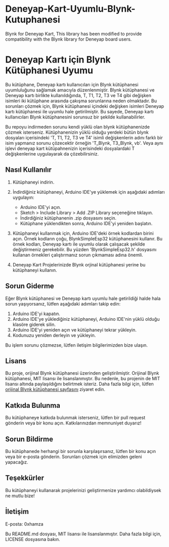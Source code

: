 # Deneyap-Kart-Uyumlu-Blynk-Kutuphanesi
Blynk for Deneyap Kart, This library has been modified to provide compatibility with the Blynk library for Deneyap board users.

# Deneyap Kartı için Blynk Kütüphanesi Uyumu

Bu kütüphane, Deneyap kartı kullanıcıları için Blynk kütüphanesi uyumluluğunu sağlamak amacıyla düzenlenmiştir. Blynk kütüphanesi ve Deneyap kartı birlikte kullanıldığında, T, T1, T2, T3 ve T4 gibi değişken isimleri iki kütüphane arasında çakışma sorunlarına neden olmaktadır. Bu sorunları çözmek için, Blynk kütüphanesi içindeki değişken isimleri Deneyap kartı kütüphanesi ile uyumlu hale getirilmiştir. Bu sayede, Deneyap kartı kullanıcıları Blynk kütüphanesini sorunsuz bir şekilde kullanabilirler.

Bu repoyu indirmeden sorunu kendi yüklü olan blynk kütüphanenizde çözmek isterseniz. Kütüphanenizin yüklü olduğu yerdeki bütün blynk dosyaları içerisindeki 'T, T1, T2, T3 ve T4' isimli değişkenlerin adını farklı bir isim yapmanız sorunu çözecektir örneğin 'T_Blynk, T3_Blynk, vb'. Veya aynı işlevi deneyap kart kütüpahnenizin içerisindeki dosyalardaki T değişkenlerine uygulayarak da çözebilirsiniz.

## Nasıl Kullanılır

1. Kütüphaneyi indirin.
2. İndirdiğiniz kütüphaneyi, Arduino IDE'ye yüklemek için aşağıdaki adımları uygulayın:

    - Arduino IDE'yi açın.
    - Sketch > Include Library > Add .ZIP Library seçeneğine tıklayın.
    - İndirdiğiniz kütüphanenin .zip dosyasını seçin.
    - Kütüphane yüklendikten sonra, Arduino IDE'yi yeniden başlatın.

3. Kütüphaneyi kullanmak için, Arduino IDE'deki örnek kodlardan birini açın. Örnek kodların çoğu, BlynkSimpleEsp32 kütüphanesini kullanır. Bu örnek kodları, Deneyap kartı ile uyumlu olarak çalışacak şekilde değiştirmeniz gerekebilir. Bu yüzden 'BlynkSimpleEsp32.h' dosyasını kullanan örnekleri çalıştırmanız sorun çıkmaması adına önemli.
4. Deneyap Kart Projelerinizde Blynk orjinal kütüphanesi yerine bu kütüphaneyi kullanın.

## Sorun Giderme

Eğer Blynk kütüphanesi ve Deneyap kartı uyumlu hale getirildiği halde hala sorun yaşıyorsanız, lütfen aşağıdaki adımları takip edin:

1. Arduino IDE'yi kapatın.
2. Arduino IDE'ye yüklediğiniz kütüphaneyi, Arduino IDE'nin yüklü olduğu klasöre giderek silin.
3. Arduino IDE'yi yeniden açın ve kütüphaneyi tekrar yükleyin.
4. Kodunuzu yeniden derleyin ve yükleyin.

Bu işlem sorunu çözmezse, lütfen iletişim bilgilerimizden bize ulaşın.

## Lisans

Bu proje, orijinal Blynk kütüphanesi üzerinden geliştirilmiştir. Orijinal Blynk kütüphanesi, MIT lisansı ile lisanslanmıştır. Bu nedenle, bu projenin de MIT lisansı altında paylaşıldığını belirtmek isteriz. Daha fazla bilgi için, lütfen [orijinal Blynk kütüphanesi sayfasını](https://github.com/blynkkk/blynk-library) ziyaret edin.

## Katkıda Bulunma

Bu kütüphaneye katkıda bulunmak isterseniz, lütfen bir pull request gönderin veya bir konu açın. Katkılarınızdan memnuniyet duyarız!

## Sorun Bildirme

Bu kütüphanede herhangi bir sorunla karşılaşırsanız, lütfen bir konu açın veya bir e-posta gönderin. Sorunları çözmek için elimizden geleni yapacağız.

## Teşekkürler

Bu kütüphaneyi kullanarak projelerinizi geliştirmenize yardımcı olabildiysek ne mutlu bize! 

## İletişim

E-posta: 0xhamza

Bu README.md dosyası, MIT lisansı ile lisanslanmıştır. Daha fazla bilgi için, LICENSE dosyasına bakın.
